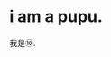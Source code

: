 <h1>i am a pupu.</h1>
我是⑩.
<!---
UPHE16/UPHE16 is a ✨ special ✨ repository because its `README.md` (this file) appears on your GitHub profile.
You can click the Preview link to take a look at your changes.
--->
